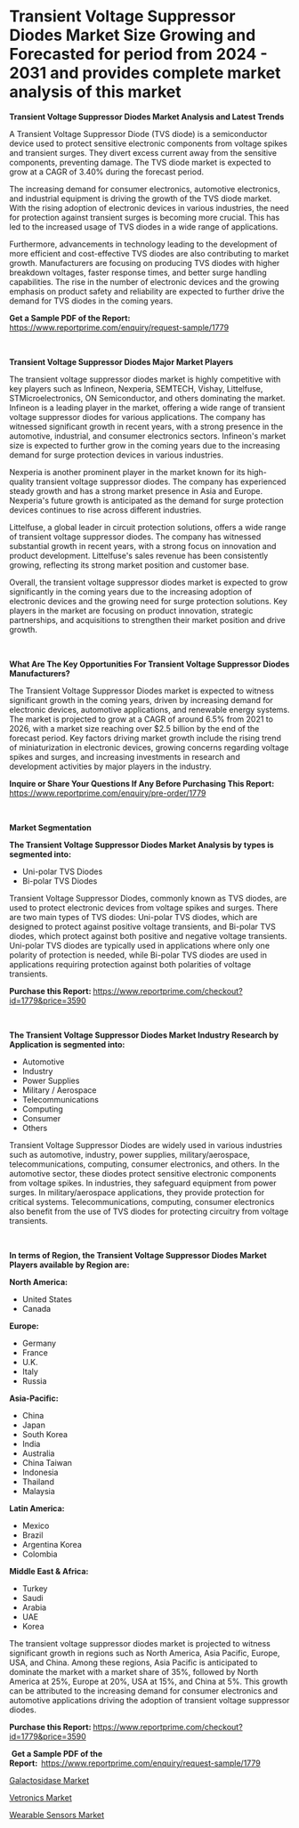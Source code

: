 <p><h1>Transient Voltage Suppressor Diodes Market Size Growing and Forecasted for period from 2024 - 2031 and provides complete market analysis of this market</h1></p><p><strong>Transient Voltage Suppressor Diodes Market Analysis and Latest Trends</strong></p>
<p><p>A Transient Voltage Suppressor Diode (TVS diode) is a semiconductor device used to protect sensitive electronic components from voltage spikes and transient surges. They divert excess current away from the sensitive components, preventing damage. The TVS diode market is expected to grow at a CAGR of 3.40% during the forecast period.</p><p>The increasing demand for consumer electronics, automotive electronics, and industrial equipment is driving the growth of the TVS diode market. With the rising adoption of electronic devices in various industries, the need for protection against transient surges is becoming more crucial. This has led to the increased usage of TVS diodes in a wide range of applications.</p><p>Furthermore, advancements in technology leading to the development of more efficient and cost-effective TVS diodes are also contributing to market growth. Manufacturers are focusing on producing TVS diodes with higher breakdown voltages, faster response times, and better surge handling capabilities. The rise in the number of electronic devices and the growing emphasis on product safety and reliability are expected to further drive the demand for TVS diodes in the coming years.</p></p>
<p><strong>Get a Sample PDF of the Report:&nbsp;</strong> <a href="https://www.reportprime.com/enquiry/request-sample/1779">https://www.reportprime.com/enquiry/request-sample/1779</a></p>
<p>&nbsp;</p>
<p><strong>Transient Voltage Suppressor Diodes Major Market Players</strong></p>
<p><p>The transient voltage suppressor diodes market is highly competitive with key players such as Infineon, Nexperia, SEMTECH, Vishay, Littelfuse, STMicroelectronics, ON Semiconductor, and others dominating the market. Infineon is a leading player in the market, offering a wide range of transient voltage suppressor diodes for various applications. The company has witnessed significant growth in recent years, with a strong presence in the automotive, industrial, and consumer electronics sectors. Infineon's market size is expected to further grow in the coming years due to the increasing demand for surge protection devices in various industries.</p><p>Nexperia is another prominent player in the market known for its high-quality transient voltage suppressor diodes. The company has experienced steady growth and has a strong market presence in Asia and Europe. Nexperia's future growth is anticipated as the demand for surge protection devices continues to rise across different industries.</p><p>Littelfuse, a global leader in circuit protection solutions, offers a wide range of transient voltage suppressor diodes. The company has witnessed substantial growth in recent years, with a strong focus on innovation and product development. Littelfuse's sales revenue has been consistently growing, reflecting its strong market position and customer base.</p><p>Overall, the transient voltage suppressor diodes market is expected to grow significantly in the coming years due to the increasing adoption of electronic devices and the growing need for surge protection solutions. Key players in the market are focusing on product innovation, strategic partnerships, and acquisitions to strengthen their market position and drive growth.</p></p>
<p>&nbsp;</p>
<p><strong>What Are The Key Opportunities For Transient Voltage Suppressor Diodes Manufacturers?</strong></p>
<p><p>The Transient Voltage Suppressor Diodes market is expected to witness significant growth in the coming years, driven by increasing demand for electronic devices, automotive applications, and renewable energy systems. The market is projected to grow at a CAGR of around 6.5% from 2021 to 2026, with a market size reaching over $2.5 billion by the end of the forecast period. Key factors driving market growth include the rising trend of miniaturization in electronic devices, growing concerns regarding voltage spikes and surges, and increasing investments in research and development activities by major players in the industry.</p></p>
<p><strong>Inquire or Share Your Questions If Any Before Purchasing This Report:</strong> <a href="https://www.reportprime.com/enquiry/pre-order/1779">https://www.reportprime.com/enquiry/pre-order/1779</a></p>
<p>&nbsp;</p>
<p><strong>Market Segmentation</strong></p>
<p><strong>The Transient Voltage Suppressor Diodes Market Analysis by types is segmented into:</strong></p>
<p><ul><li>Uni-polar TVS Diodes</li><li>Bi-polar TVS Diodes</li></ul></p>
<p><p>Transient Voltage Suppressor Diodes, commonly known as TVS diodes, are used to protect electronic devices from voltage spikes and surges. There are two main types of TVS diodes: Uni-polar TVS diodes, which are designed to protect against positive voltage transients, and Bi-polar TVS diodes, which protect against both positive and negative voltage transients. Uni-polar TVS diodes are typically used in applications where only one polarity of protection is needed, while Bi-polar TVS diodes are used in applications requiring protection against both polarities of voltage transients.</p></p>
<p><strong>Purchase this Report:&nbsp;</strong><a href="https://www.reportprime.com/checkout?id=1779&price=3590">https://www.reportprime.com/checkout?id=1779&price=3590</a></p>
<p>&nbsp;</p>
<p><strong>The Transient Voltage Suppressor Diodes Market Industry Research by Application is segmented into:</strong></p>
<p><ul><li>Automotive</li><li>Industry</li><li>Power Supplies</li><li>Military / Aerospace</li><li>Telecommunications</li><li>Computing</li><li>Consumer</li><li>Others</li></ul></p>
<p><p>Transient Voltage Suppressor Diodes are widely used in various industries such as automotive, industry, power supplies, military/aerospace, telecommunications, computing, consumer electronics, and others. In the automotive sector, these diodes protect sensitive electronic components from voltage spikes. In industries, they safeguard equipment from power surges. In military/aerospace applications, they provide protection for critical systems. Telecommunications, computing, consumer electronics also benefit from the use of TVS diodes for protecting circuitry from voltage transients.</p></p>
<p>&nbsp;</p>
<p><strong>In terms of Region, the Transient Voltage Suppressor Diodes Market Players available by Region are:</strong></p>
<p>
    <p> <strong> North America: </strong>
        <ul>
            <li>United States</li>
            <li>Canada</li>
        </ul>
        </p> 
    <p> <strong> Europe: </strong>
        <ul>
            <li>Germany</li>
            <li>France</li>
            <li>U.K.</li>
            <li>Italy</li>
            <li>Russia</li>
        </ul>
        </p> 
    <p> <strong> Asia-Pacific: </strong>
        <ul>
            <li>China</li>
            <li>Japan</li>
            <li>South Korea</li>
            <li>India</li>
            <li>Australia</li>
            <li>China Taiwan</li>
            <li>Indonesia</li>
            <li>Thailand</li>
            <li>Malaysia</li>
        </ul>
        </p> 
    <p> <strong> Latin America: </strong>
        <ul>
            <li>Mexico</li>
            <li>Brazil</li>
            <li>Argentina Korea</li>
            <li>Colombia</li>
        </ul>
        </p> 
    <p> <strong> Middle East & Africa: </strong>
        <ul>
            <li>Turkey</li>
            <li>Saudi</li>
            <li>Arabia</li>
            <li>UAE</li>
            <li>Korea</li>
        </ul>
    </p>
    </p>
<p><p>The transient voltage suppressor diodes market is projected to witness significant growth in regions such as North America, Asia Pacific, Europe, USA, and China. Among these regions, Asia Pacific is anticipated to dominate the market with a market share of 35%, followed by North America at 25%, Europe at 20%, USA at 15%, and China at 5%. This growth can be attributed to the increasing demand for consumer electronics and automotive applications driving the adoption of transient voltage suppressor diodes.</p></p>
<p><strong>Purchase this Report: </strong><a href="https://www.reportprime.com/checkout?id=1779&price=3590">https://www.reportprime.com/checkout?id=1779&price=3590</a></p>
<p>&nbsp;<strong>Get a Sample PDF of the Report:&nbsp;&nbsp;</strong><a href="https://www.reportprime.com/enquiry/request-sample/1779">https://www.reportprime.com/enquiry/request-sample/1779</a></p>
<p><strong></strong></p>
<p><p><a href="https://adventurous-uranium-ef9.notion.site/Galactosidase-Market-Size-Growth-and-Forecast-from-2024-2031-c490179ac87d489cb967d8d4dab90b80">Galactosidase Market</a></p><p><a href="https://github.com/RickHolmes3/Market-Research-Report-List-4/blob/main/vetronics-market.md">Vetronics Market</a></p><p><a href="https://github.com/Krish2023na/Market-Research-Report-List-3/blob/main/wearable-sensors-market.md">Wearable Sensors Market</a></p></p>